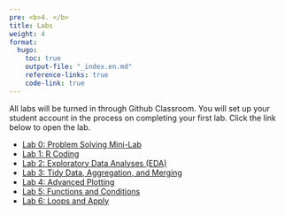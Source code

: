 ```yaml
---
pre: <b>4. </b>
title: Labs
weight: 4
format:
  hugo:
    toc: true
    output-file: "_index.en.md"
    reference-links: true
    code-link: true
---
```




All labs will be turned in through Github Classroom. You will set up your student account in the process on completing your first lab. Click the link below to open the lab.

-   [Lab 0: Problem Solving Mini-Lab][]
-   [Lab 1: R Coding][]
-   [Lab 2: Exploratory Data Analyses (EDA)][]
-   [Lab 3: Tidy Data, Aggregation, and Merging][]
-   [Lab 4: Advanced Plotting][]
-   [Lab 5: Functions and Conditions][]
-   [Lab 6: Loops and Apply][]

  [Lab 0: Problem Solving Mini-Lab]: /intro_to_data_science_reader/labs/lab_0/lab_0.html
  [Lab 1: R Coding]: /intro_to_data_science_reader/labs/lab_1/lab-1-r-coding.html
  [Lab 2: Exploratory Data Analyses (EDA)]: /intro_to_data_science_reader/labs/lab_2/lab-2-eda.html
  [Lab 3: Tidy Data, Aggregation, and Merging]: /intro_to_data_science_reader/labs/lab_3/lab-3-tidy-agg-merge.html
  [Lab 4: Advanced Plotting]: /intro_to_data_science_reader/labs/lab_4/lab-4-adv-plotting.html
  [Lab 5: Functions and Conditions]: /intro_to_data_science_reader/labs/lab_5/lab-5-functions-conditions.html
  [Lab 6: Loops and Apply]: /intro_to_data_science_reader/labs/lab_6/lab-6-loops-and-apply.html
